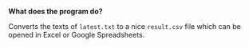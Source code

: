 **What does the program do?**

Converts the texts of `latest.txt` to a nice `result.csv` file which can be opened in Excel or Google Spreadsheets.


